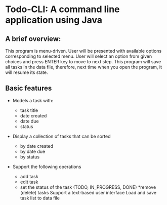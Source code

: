 # Todo-CLI: A command line application using Java #

## A brief overview: ##

This program is menu-driven. User will be presented with available options corresponding to selected menu. User will select an option from given choices and press ENTER key to move to next step. This program will save all tasks in the data file, therefore, next time when you open the program, it will resume its state.

## Basic features ##
* Models a task with:
  * task title
  * date created
  * date due
  * status

* Display a collection of tasks that can be sorted
  * by date created
  * by date due
  * by status

* Support the following operations
  * add task
  * edit task
  * set the status of the task (TODO, IN_PROGRESS, DONE)
  *remove (delete) tasks
Support a text-based user interface
Load and save task list to data file
